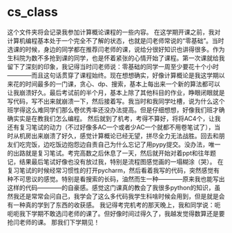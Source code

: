 # cs_class
这个文件夹将会记录我参加计算概论课程的一些内容。
在这学期开课之前，我对计算机编程基本处于一个完全不了解的状态，也就是闫老师常说的“零基础”。当时选课的时候，身边的同学都在推荐闫老师的课，说给分很好知识也讲得很多。作为生科院为数不多抢到课的同学，也是怀着紧张的心情开始了课程。第一次课就给我留下了深刻的印象，我记得当时闫老师说：零基础的同学一周至少要花十个小时————而且这句话贯穿了课程始终。现在想想确实，好像计算概论是我这学期以来花的时间最多的一门课，贪心、dp、搜索，基本上每出来一个新的算法都可以让我崩溃好久。最后考试前的半个月，基本上除了其他科目的作业，睁眼闭眼就是写代码，写不出来就崩溃一下，然后接着写。我当时和我同学吐槽，说为什么这个班学得这么难同学们那么卷优秀率还没办法提高。但是仔细想想，好像我们班才确确实实是在教我们怎么编程。
然后就到了机考，考得不算好，将将AC4个，让我还有复习笔试的动力（不过好像多AC一个或者少AC一个就都不用卷笔试了），当时从机房出来崩溃了好久，感觉计算概论已经无望，拼尽全力无法战胜。回去和朋友们吃完饭，边吃饭边抱怨边自责自己为什么忘记了用pypy提交。没办法，唯一的出路就是复习笔试。考完高数之后休息了一天，然后就开始对着ppt和往年题记，结果最后笔试好像也没有放过我，特别是流程图感觉画的一塌糊涂（哭）。
在复习笔试的时候经常习惯性的打开pycharm，然后看着我写的代码，突然感觉有种不可思议的感觉。特别是看搜索的长码，油然而生一种————原来我也能写出这样的代码————的自豪感。感觉这门课真的教会了我很多python的知识，虽然我还是常常会问自己，我学会了这么多代码我学生科啥时候会用到，但是就是会有一种真的学到了东西的收获感。
我记得考完机考的那天晚上，我和同学说：呃呃呃我下学期不敢选闫老师的课了。但好像时间过得久了，我越发觉得数算还是要抢闫老师的课。
那我们下学期见！
